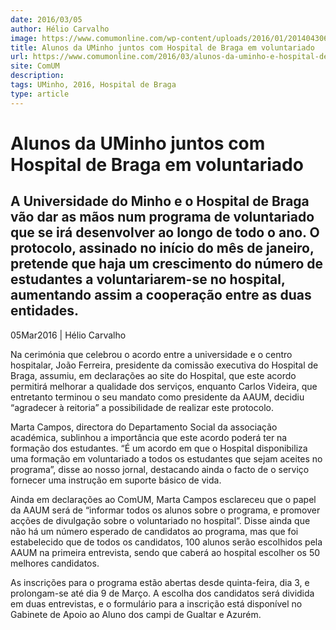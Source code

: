 ```yaml
---
date: 2016/03/05
author: Hélio Carvalho
image: https://www.comumonline.com/wp-content/uploads/2016/01/20140430630773153750-1500x994.jpg
title: Alunos da UMinho juntos com Hospital de Braga em voluntariado
url: https://www.comumonline.com/2016/03/alunos-da-uminho-e-hospital-de-braga-juntos-em-voluntariado/
site: ComUM
description: 
tags: UMinho, 2016, Hospital de Braga
type: article
---
```



# Alunos da UMinho juntos com Hospital de Braga em voluntariado

## A Universidade do Minho e o Hospital de Braga vão dar as mãos num programa de voluntariado que se irá desenvolver ao longo de todo o ano. O protocolo, assinado no início do mês de janeiro, pretende que haja um crescimento do número de estudantes a voluntariarem-se no hospital, aumentando assim a cooperação entre as duas entidades.

05Mar2016 | Hélio Carvalho

Na cerimónia que celebrou o acordo entre a universidade e o centro hospitalar, João Ferreira, presidente da comissão executiva do Hospital de Braga, assumiu, em declarações ao site do Hospital, que este acordo permitirá melhorar a qualidade dos serviços, enquanto Carlos Videira, que entretanto terminou o seu mandato como presidente da AAUM, decidiu “agradecer à reitoria” a possibilidade de realizar este protocolo.

Marta Campos, directora do Departamento Social da associação académica, sublinhou a importância que este acordo poderá ter na formação dos estudantes. “É um acordo em que o Hospital disponibiliza uma formação em voluntariado a todos os estudantes que sejam aceites no programa”, disse ao nosso jornal, destacando ainda o facto de o serviço fornecer uma instrução em suporte básico de vida.

Ainda em declarações ao ComUM, Marta Campos esclareceu que o papel da AAUM será de “informar todos os alunos sobre o programa, e promover acções de divulgação sobre o voluntariado no hospital”. Disse ainda que não há um número esperado de candidatos ao programa, mas que foi estabelecido que de todos os candidatos, 100 alunos serão escolhidos pela AAUM na primeira entrevista, sendo que caberá ao hospital escolher os 50 melhores candidatos.

As inscrições para o programa estão abertas desde quinta-feira, dia 3, e prolongam-se até dia 9 de Março. A escolha dos candidatos será dividida em duas entrevistas, e o formulário para a inscrição está disponível no Gabinete de Apoio ao Aluno dos campi de Gualtar e Azurém.
